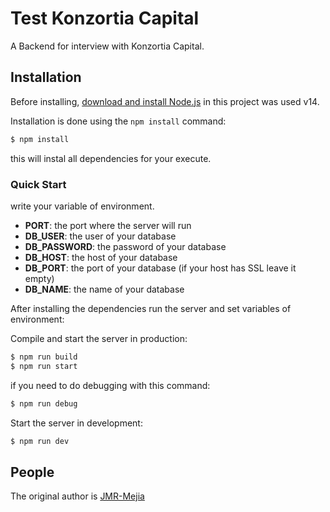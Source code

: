 # Test Konzortia Capital

A Backend for interview with Konzortia Capital.

## Installation

Before installing, [download and install Node.js](https://nodejs.org/es/download) in this project was used v14.

Installation is done using the `npm install` command:

```bash
$ npm install
```

this will instal all dependencies for your execute.

### Quick Start

write your variable of environment.

- **PORT**: the port where the server will run
- **DB_USER**: the user of your database
- **DB_PASSWORD**: the password of your database
- **DB_HOST**: the host of your database
- **DB_PORT**: the port of your database (if your host has SSL leave it empty)
- **DB_NAME**: the name of your database

After installing the dependencies run the server and set variables of environment:

Compile and start the server in production:

```bash
$ npm run build
$ npm run start
```

if you need to do debugging with this command:

```bash
$ npm run debug
```

Start the server in development:

```bash
$ npm run dev
```

## People

The original author is [JMR-Mejia](https://github.com/JMR-Mejia)